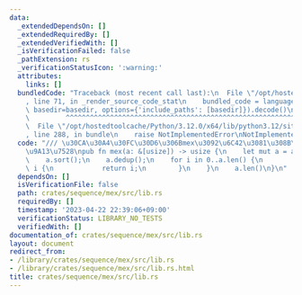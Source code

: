 ```yaml
---
data:
  _extendedDependsOn: []
  _extendedRequiredBy: []
  _extendedVerifiedWith: []
  _isVerificationFailed: false
  _pathExtension: rs
  _verificationStatusIcon: ':warning:'
  attributes:
    links: []
  bundledCode: "Traceback (most recent call last):\n  File \"/opt/hostedtoolcache/Python/3.12.0/x64/lib/python3.12/site-packages/onlinejudge_verify/documentation/build.py\"\
    , line 71, in _render_source_code_stat\n    bundled_code = language.bundle(stat.path,\
    \ basedir=basedir, options={'include_paths': [basedir]}).decode()\n          \
    \         ^^^^^^^^^^^^^^^^^^^^^^^^^^^^^^^^^^^^^^^^^^^^^^^^^^^^^^^^^^^^^^^^^^^^^^^^^^^^^^^^^\n\
    \  File \"/opt/hostedtoolcache/Python/3.12.0/x64/lib/python3.12/site-packages/onlinejudge_verify/languages/rust.py\"\
    , line 288, in bundle\n    raise NotImplementedError\nNotImplementedError\n"
  code: "/// \u30CA\u30A4\u30FC\u30D6\u306Bmex\u3092\u6C42\u3081\u308B\u3002\u5B9F\
    \u9A13\u7528\npub fn mex(a: &[usize]) -> usize {\n    let mut a = a.to_vec();\n\
    \    a.sort();\n    a.dedup();\n    for i in 0..a.len() {\n        if a[i] !=\
    \ i {\n            return i;\n        }\n    }\n    a.len()\n}\n"
  dependsOn: []
  isVerificationFile: false
  path: crates/sequence/mex/src/lib.rs
  requiredBy: []
  timestamp: '2023-04-22 22:39:06+09:00'
  verificationStatus: LIBRARY_NO_TESTS
  verifiedWith: []
documentation_of: crates/sequence/mex/src/lib.rs
layout: document
redirect_from:
- /library/crates/sequence/mex/src/lib.rs
- /library/crates/sequence/mex/src/lib.rs.html
title: crates/sequence/mex/src/lib.rs
---
```

